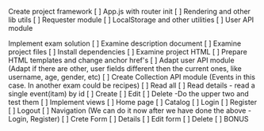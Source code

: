  Create project framework
 [ ] App.js with router init
 [ ] Rendering and other lib utils
 [ ] Requester module
 [ ] LocalStorage and other utilities
 [ ] User API module

 Implement exam solution
 [ ] Examine description document
 [ ] Examine project files
 [ ] Install dependencies
 [ ] Examine project HTML
 [ ] Prepare HTML templates and change anchor href's
 [ ] Adapt user API module (Adapt if there are other, user fields different then the current ones, like username, age, gender, etc)
 [ ] Create Collection API module (Events in this case. In another exam could be recipes)
   [ ] Read all 
   [ ] Read details - read a single event(itam) by id
   [ ] Create
   [ ] Edit 
   [ ] Delete 
 -Do the upper two and test them
 [ ] Implement views
   [ ] Home page
   [ ] Catalog
   [ ] Login
   [ ] Register
   [ ] Logout
   [ ] Navigation (We can do it now after we have done the above -Login, Register)
   [ ] Crete Form
   [ ] Details
   [ ] Edit form
   [ ] Delete 
   [ ] BONUS
  